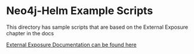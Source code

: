 # Neo4j-Helm Example Scripts

This directory has sample scripts that are based on the External Exposure chapter in the docs

[External Exposure Documentation can be found here](https://neo4j.com/labs/neo4j-helm/1.0.0/externalexposure/)


